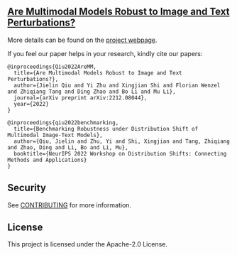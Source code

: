 ## [Are Multimodal Models Robust to Image and Text Perturbations?](https://arxiv.org/abs/2212.08044)


More details can be found on the [project webpage](https://mmrobustness.github.io/).

If you feel our paper helps in your research, kindly cite our papers:

```
@inproceedings{Qiu2022AreMM,
  title={Are Multimodal Models Robust to Image and Text Perturbations?},
  author={Jielin Qiu and Yi Zhu and Xingjian Shi and Florian Wenzel and Zhiqiang Tang and Ding Zhao and Bo Li and Mu Li},
  journal={arXiv preprint arXiv:2212.08044},
  year={2022}
}

@inproceedings{qiu2022benchmarking,
  title={Benchmarking Robustness under Distribution Shift of Multimodal Image-Text Models},
  author={Qiu, Jielin and Zhu, Yi and Shi, Xingjian and Tang, Zhiqiang and Zhao, Ding and Li, Bo and Li, Mu},
  booktitle={NeurIPS 2022 Workshop on Distribution Shifts: Connecting Methods and Applications}
}
```


## Security

See [CONTRIBUTING](CONTRIBUTING.md#security-issue-notifications) for more information.


## License

This project is licensed under the Apache-2.0 License.

